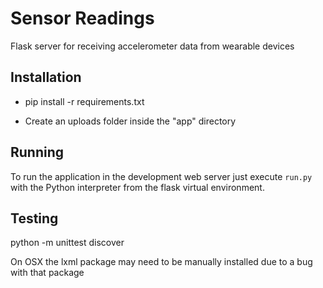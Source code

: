 Sensor Readings
=========

Flask server for receiving accelerometer data from wearable devices

Installation
------------

- pip install -r requirements.txt

- Create an uploads folder inside the "app" directory



Running
-------

To run the application in the development web server just execute `run.py` with the Python interpreter from the flask virtual environment.


Testing
-------

python -m unittest discover

On OSX the lxml package may need to be manually installed due to a bug with that package


